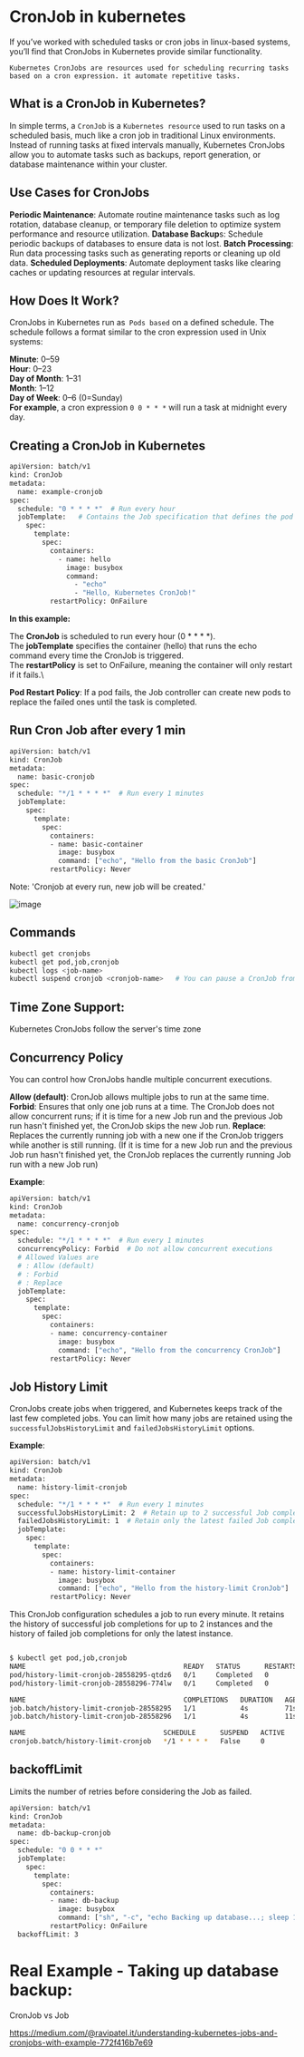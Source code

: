 # CronJob in kubernetes

If you’ve worked with scheduled tasks or cron jobs in linux-based systems, you’ll find that CronJobs in Kubernetes provide similar functionality.

`Kubernetes CronJobs are resources used for scheduling recurring tasks based on a cron expression. it automate repetitive tasks.`


## What is a CronJob in Kubernetes?
In simple terms, a `CronJob` is a `Kubernetes resource` used to run tasks on a scheduled basis, much like a cron job in traditional Linux environments.
Instead of running tasks at fixed intervals manually, Kubernetes CronJobs allow you to automate tasks such as backups, report generation, or database maintenance within your cluster.


## Use Cases for CronJobs

**Periodic Maintenance**: Automate routine maintenance tasks such as log rotation, database cleanup, or temporary file deletion to optimize system performance and resource utilization.
**Database Backup**s: Schedule periodic backups of databases to ensure data is not lost.
**Batch Processing**: Run data processing tasks such as generating reports or cleaning up old data.
**Scheduled Deployments**: Automate deployment tasks like clearing caches or updating resources at regular intervals.





## How Does It Work?
CronJobs in Kubernetes run as` Pods based` on a defined schedule. The schedule follows a format similar to the cron expression used in Unix systems:

**Minute**: 0–59  \
**Hour**: 0–23  \
**Day of Month**: 1–31  \
**Month**: 1–12  \
**Day of Week**: 0–6 (0=Sunday)  \
**For example**, a cron expression `0 0 * * *` will run a task at midnight every day.

## Creating a CronJob in Kubernetes

```bash
apiVersion: batch/v1
kind: CronJob
metadata:
  name: example-cronjob
spec:
  schedule: "0 * * * *"  # Run every hour
  jobTemplate:   # Contains the Job specification that defines the pod template and the task to run.
    spec:
      template:
        spec:
          containers:
            - name: hello
              image: busybox
              command:
                - "echo"
                - "Hello, Kubernetes CronJob!"
          restartPolicy: OnFailure
```

**In this example:**

The **CronJob** is scheduled to run every hour (0 * * * *).   \
The **jobTemplate** specifies the container (hello) that runs the echo command every time the CronJob is triggered.\
The **restartPolicy** is set to OnFailure, meaning the container will only restart if it fails.\

**Pod Restart Policy**: If a pod fails, the Job controller can create new pods to replace the failed ones until the task is completed.


## Run Cron Job after every 1 min
```bash
apiVersion: batch/v1
kind: CronJob
metadata:
  name: basic-cronjob
spec:
  schedule: "*/1 * * * *"  # Run every 1 minutes
  jobTemplate:
    spec:
      template:
        spec:
          containers:
          - name: basic-container
            image: busybox
            command: ["echo", "Hello from the basic CronJob"]
          restartPolicy: Never
```

Note: 'Cronjob at every run, new job will be created.'


![image](https://github.com/user-attachments/assets/04d25406-766f-4ec8-9ee4-957cc7b19b8c)

## Commands
```bash
kubectl get cronjobs
kubectl get pod,job,cronjob
kubectl logs <job-name>
kubectl suspend cronjob <cronjob-name>   # You can pause a CronJob from creating new jobs
```



## Time Zone Support:
Kubernetes CronJobs follow the server's time zone


## Concurrency Policy
You can control how CronJobs handle multiple concurrent executions.

**Allow (default)**: CronJob allows multiple jobs to run at the same time.
**Forbid**: Ensures that only one job runs at a time. The CronJob does not allow concurrent runs; if it is time for a new Job run and the previous Job run hasn't finished yet, the CronJob skips the new Job run.
**Replace**: Replaces the currently running job with a new one if the CronJob triggers while another is still running. (If it is time for a new Job run and the previous Job run hasn't finished yet, the CronJob replaces the currently running Job run with a new Job run)


**Example**:
```bash
apiVersion: batch/v1
kind: CronJob
metadata:
  name: concurrency-cronjob
spec:
  schedule: "*/1 * * * *"  # Run every 1 minutes
  concurrencyPolicy: Forbid  # Do not allow concurrent executions
  # Allowed Values are
  # : Allow (default)
  # : Forbid
  # : Replace
  jobTemplate:
    spec:
      template:
        spec:
          containers:
          - name: concurrency-container
            image: busybox
            command: ["echo", "Hello from the concurrency CronJob"]
          restartPolicy: Never
```




## Job History Limit
CronJobs create jobs when triggered, and Kubernetes keeps track of the last few completed jobs. You can limit how many jobs are retained using the `successfulJobsHistoryLimit` and `failedJobsHistoryLimit` options.


**Example**:


```bash
apiVersion: batch/v1
kind: CronJob
metadata:
  name: history-limit-cronjob
spec:
  schedule: "*/1 * * * *"  # Run every 1 minutes
  successfulJobsHistoryLimit: 2  # Retain up to 2 successful Job completions
  failedJobsHistoryLimit: 1  # Retain only the latest failed Job completion
  jobTemplate:
    spec:
      template:
        spec:
          containers:
          - name: history-limit-container
            image: busybox
            command: ["echo", "Hello from the history-limit CronJob"]
          restartPolicy: Never
```


This CronJob configuration schedules a job to run every minute. It retains the history of successful job completions for up to 2 instances and the history of failed job completions for only the latest instance.


```bash

$ kubectl get pod,job,cronjob
NAME                                       READY   STATUS      RESTARTS   AGE
pod/history-limit-cronjob-28558295-qtdz6   0/1     Completed   0          71s
pod/history-limit-cronjob-28558296-774lw   0/1     Completed   0          11s

NAME                                       COMPLETIONS   DURATION   AGE
job.batch/history-limit-cronjob-28558295   1/1           4s         71s
job.batch/history-limit-cronjob-28558296   1/1           4s         11s

NAME                                  SCHEDULE      SUSPEND   ACTIVE   LAST SCHEDULE   AGE
cronjob.batch/history-limit-cronjob   */1 * * * *   False     0        11s             3m9s

```



## backoffLimit

Limits the number of retries before considering the Job as failed.

```bash
apiVersion: batch/v1
kind: CronJob
metadata:
  name: db-backup-cronjob
spec:
  schedule: "0 0 * * *"
  jobTemplate:
    spec:
      template:
        spec:
          containers:
          - name: db-backup
            image: busybox
            command: ["sh", "-c", "echo Backing up database...; sleep 10; echo Database backed up!"]
          restartPolicy: OnFailure
  backoffLimit: 3
```

# Real Example - Taking up database backup:

CronJob vs Job

https://medium.com/@ravipatel.it/understanding-kubernetes-jobs-and-cronjobs-with-example-772f416b7e69
